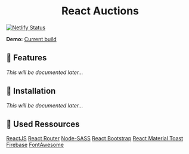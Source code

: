 <h1 align="center">React Auctions</h1>

[![Netlify Status](https://api.netlify.com/api/v1/badges/d7b70329-664b-46ab-b0c0-01db0ac55356/deploy-status)](https://app.netlify.com/sites/serene-albattani-49ebba/deploys)

**Demo:** [Current build](https://auktionen.dulliag.de/)

## :rocket: Features

_This will be documented later..._

## :wrench: Installation

_This will be documented later..._

## :link: Used Ressources

[ReactJS](https://discord.com/developers/docs/intro)
[React Router](https://reactrouter.com/)
[Node-SASS](https://www.npmjs.com/package/node-sass)
[React Bootstrap](https://react-bootstrap.netlify.app/)
[React Material Toast](https://www.npmjs.com/package/react-material-toast)
[Firebase](https://firebase.google.com/)
[FontAwesome](https://fontawesome.com/)
